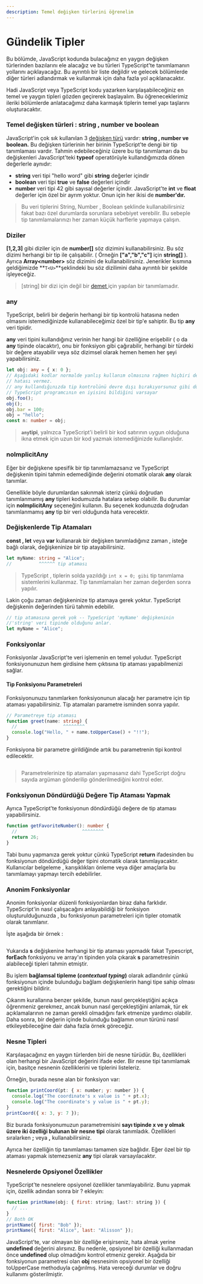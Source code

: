 ```yaml
---
description: Temel değişken türlerini öğrenelim
---
```


# Gündelik Tipler

Bu bölümde, JavaScript kodunda bulacağınız en yaygın değişken türlerinden bazılarını ele alacağız ve bu türleri TypeScript'te tanımlamanın yollarını açıklayacağız. Bu ayrıntılı bir liste değildir ve gelecek bölümlerde diğer türleri adlandırmak ve kullanmak için daha fazla yol açıklanacaktır.



Hadi JavaScript veya TypeScript kodu yazarken karşılaşabileceğiniz en temel ve yaygın tipleri gözden geçirerek başlayalım. Bu öğreneceklerimiz ileriki bölümlerde anlatacağımız daha karmaşık tiplerin temel yapı taşlarını oluşturacaktır.

### Temel değişken türleri : string , number ve boolean

JavaScript'in çok sık kullanılan 3 [değişken türü](https://developer.mozilla.org/en-US/docs/Glossary/Primitive) vardır: **string , number ve boolean.** Bu değişken türlerinin her birinin TypeScript'te dengi bir tip tanımlaması vardır. Tahmin edebileceğiniz üzere bu tip tanımlamarı da bu değişkenleri JavaScript'teki **typeof** operatörüyle kullandığımızda dönen değerlerle aynıdır:

* **string** veri tipi "hello word" gibi **string** değerler içindir
* **boolean** veri tipi **true** ve **false** değerleri içindir
* **number** veri tipi 42 gibi sayısal değerler içindir. JavaScript'te **int** ve **float** değerler için özel bir ayrım yoktur. Onun için her ikisi de **number'**dır**.**&#x20;

> Bu veri tiplerini String, Number , Boolean şeklinde kullanabilirsiniz fakat bazı özel durumlarda sorunlara sebebiyet verebilir. Bu sebeple tip tanımlamalarınızı her zaman küçük harflerle yapmaya çalışın.

### Diziler

**\[1,2,3]** gibi diziler için de **number\[]** söz dizimini kullanabilirsiniz. Bu söz dizimi herhangi bir tip ile çalışabilir. ( Örneğin **\["a","b","c"]** için **string\[]** ). Ayrıca **Array\<number>** söz dizimini de kullanabilirsiniz. Jenerikler kısmına geldiğimizde **`T<U>`**şeklindeki bu söz dizilimini daha ayrıntılı bir şekilde işleyeceğiz.

> \[string] bir dizi için değil bir [demet ](obje-tipleri.md#demet-veri-tipi)için yapılan bir tanımlamadır.&#x20;

### any

TypeScript, belirli bir değerin herhangi bir tip kontrolü hatasına neden olmasını istemediğinizde kullanabileceğimiz özel bir tip'e sahiptir. Bu tip **any** veri tipidir.

**any** veri tipini kullandığınız verinin her hangi bir özelliğine erişebilir ( o da **any** tipinde olacaktır), onu bir fonksiyon gibi çağırabilir, herhangi bir türdeki bir değere atayabilir veya söz dizimsel olarak hemen hemen her şeyi yapabilirsiniz.

```ts
let obj: any = { x: 0 };
// Aşağıdaki kodlar normalde yanlış kullanım olmasına rağmen hiçbiri derleyici
// hatası vermez.
// any kullandığınızda tip kontrolünü devre dışı bırakıyorsunuz gibi düşünebiliriz
// TypeScript programcının en iyisini bildiğini varsayar
obj.foo();
obj();
obj.bar = 100;
obj = "hello";
const n: number = obj;
```

> **`any`tipi**, yalnızca TypeScript'i belirli bir kod satırının uygun olduğuna ikna etmek için uzun bir kod yazmak istemediğinizde kullanışlıdır.

### noImplicitAny

Eğer bir değişkene spesifik bir tip tanımlamazsanız ve TypeScript değişkenin tipini tahmin edemediğinde değerini otomatik olarak **any** olarak tanımlar.

Genellikle böyle durumlardan sakınmak isteriz çünkü doğrudan tanımlanmamış **any** tipleri kodumuzda hatalara sebep olabilir. Bu durumlar için **noImplicitAny** seçeneğini kullanın. Bu seçenek kodunuzda doğrudan tanımlanmamış **any** tip bir veri olduğunda hata verecektir.

### Değişkenlerde Tip Atamaları

**const , let** veya **var** kullanarak bir değişken tanımladığınız zaman , isteğe bağlı olarak, değişkeninize bir tip atayabilirsiniz.

```ts
let myName: string = "Alice";
//          ^^^^^^ tip ataması
```

> TypeScript , tiplerin solda yazıldığı `int x = 0; gibi` tip tanımlama sistemlerini kullanmaz. Tip tanımlamaları her zaman değerden sonra yapılır.

Lakin çoğu zaman değişkeninize tip atamaya gerek yoktur. TypeScript değişkenin değerinden türü tahmin edebilir.

```ts
// tip atamasına gerek yok -- TypeScript 'myName' değişkeninin 
//'string' veri tipinde olduğunu anlar.
let myName = "Alice";
```

### Fonksiyonlar

Fonksiyonlar JavaScript'te veri işlemenin en temel yoludur. TypeScript fonksiyonunuzun hem girdisine hem çıktısına tip ataması yapabilmenizi sağlar.

#### Tip Fonksiyonu Parametreleri

Fonksiyonunuzu tanımlarken fonksiyonunun alacağı her parametre için tip ataması yapabilirsiniz. Tip atamaları parametre isminden sonra yapılır.

```ts
// Parametreye tip ataması
function greet(name: string) {
  //                 ^^^^^^^^
  console.log("Hello, " + name.toUpperCase() + "!!");
}
```

Fonksiyona bir parametre girildiğinde artık bu parametrenin tipi kontrol edilecektir.

<figure><img src=".gitbook/assets/aaa.png" alt=""><figcaption></figcaption></figure>

> Parametrelerinize tip atamaları yapmasanız dahi TypeScript doğru sayıda argüman gönderilip gönderilmediğini kontrol eder.

### Fonksiyonun Döndürdüğü Değere Tip Ataması Yapmak

Ayrıca TypeScript'te fonksiyonun döndürdüğü değere de tip ataması yapabilirsiniz.

```ts
function getFavoriteNumber(): number {
  //                        ^^^^^^^^
  return 26;
}
```

Tabi bunu yapmanıza gerek yoktur çünkü TypeScript **return** ifadesinden bu fonksiyonun döndürdüğü değer tipini otomatik olarak tanımlayacaktır. Kullanıcılar belgeleme , karışıklıkları önleme veya diğer amaçlarla bu tanımlamayı yapmayı tercih edebilirler.

### Anonim Fonksiyonlar

Anonim fonksiyonlar düzenli fonksiyonlardan biraz daha farklıdır. TypeScript'in nasıl çalışacağını anlayabildiği bir fonksiyon oluşturulduğunuzda , bu fonksiyonun parametreleri için tipler otomatik olarak tanımlanır.

İşte aşağıda bir örnek :&#x20;

<figure><img src=".gitbook/assets/Ekran görüntüsü 2022-12-12 022816 (1).png" alt=""><figcaption></figcaption></figure>

Yukarıda **s** değişkenine herhangi bir tip ataması yapmadık fakat Typescript, **forEach** fonksiyonu ve array'ın tipinden yola çıkarak **s** parametresinin alabileceği tipleri tahmin etmiştir.

Bu işlem **bağlamsal tipleme (**_**contextual typing**_**)** olarak adlandırılır çünkü fonksiyonun içinde bulunduğu bağlam değişkenlerin hangi tipe sahip olması gerektiğini bildirir.

Çıkarım kurallarına benzer şekilde, bunun nasıl gerçekleştiğini açıkça öğrenmeniz gerekmez, ancak bunun nasıl gerçekleştiğini anlamak, tür ek açıklamalarının ne zaman gerekli olmadığını fark etmenize yardımcı olabilir. Daha sonra, bir değerin içinde bulunduğu bağlamın onun türünü nasıl etkileyebileceğine dair daha fazla örnek göreceğiz.

### Nesne Tipleri <a href="#object-types" id="object-types"></a>

Karşılaşacağınız en yaygın türlerden biri de nesne türüdür. Bu, özellikleri olan herhangi bir JavaScript değerini ifade eder. Bir nesne tipi tanımlamak için, basitçe nesnenin özelliklerini ve tiplerini listeleriz.

Örneğin, burada nesne alan bir fonksiyon var:

```javascript
function printCoord(pt: { x: number; y: number }) {
  console.log("The coordinate's x value is " + pt.x);
  console.log("The coordinate's y value is " + pt.y);
}
printCoord({ x: 3, y: 7 });
```

Biz burada fonksiyonumuzun parametremisini **sayı tipinde x ve y olmak üzere iki özelliği bulunan bir nesne tipi** olarak tanımladık. Özellikleri sıralarken **;** veya **,** kullanabilirsiniz.

Ayrıca her özelliğin tip tanımlaması tamamen size bağlıdır. Eğer özel bir tip ataması yapmak istemezseniz **any** tipi olarak varsayılacaktır.

### Nesnelerde Opsiyonel Özellikler

TypeScript'te nesnelere opsiyonel özellikler tanımlayabiliriz. Bunu yapmak için, özellik adından sonra bir ? ekleyin:

```javascript
function printName(obj: { first: string; last?: string }) {
  // ...
}
// Both OK
printName({ first: "Bob" });
printName({ first: "Alice", last: "Alisson" });
```

JavaScript'te, var olmayan bir özelliğe erişirseniz, hata almak yerine **undefined** değerini alırsınız. Bu nedenle, opsiyonel bir özelliği kullanmadan önce **undefined** olup olmadığını kontrol etmeniz gerekir. Aşağıda bir fonksiyonun parametresi olan **obj** nesnesinin opsiyonel bir özelliği toUpperCase methoduyla çağırılmış. Hata vereceği durumlar ve doğru kullanımı gösterilmiştir.

<figure><img src=".gitbook/assets/1.png" alt=""><figcaption></figcaption></figure>



